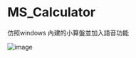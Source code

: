 # MS_Calculator

仿照windows 內建的小算盤並加入語音功能

![image](https://user-images.githubusercontent.com/77151276/159615069-414a13fb-bbbb-4c0b-969a-765742576a66.png)

